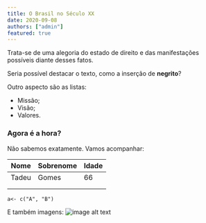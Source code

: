 ```yaml
---
title: O Brasil no Século XX
date: 2020-09-08
authors: ["admin"]
featured: true
---
```


Trata-se de uma alegoria do estado de direito e das manifestações possíveis diante desses fatos. 

Seria possível destacar o texto, como a inserção de **negrito**? 

Outro aspecto são as listas: 

- Missão;
- Visão; 
- Valores. 

### Agora é a hora? 



Não sabemos exatamente. Vamos acompanhar: 

| Nome  | Sobrenome | Idade |
| ----- | --------- | ----- |
| Tadeu | Gomes     | 66    |
|       |           |       |
|       |           |       |

`a<- c("A", "B")`



E também imagens: 
![image alt text]("/featured.png")
